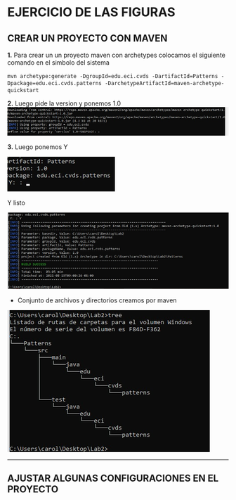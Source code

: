 # EJERCICIO DE LAS FIGURAS

## CREAR UN PROYECTO CON MAVEN

**1.** Para crear un un proyecto maven con archetypes colocamos el siguiente comando en el simbolo del sistema

```
mvn archetype:generate -DgroupId=edu.eci.cvds -DartifactId=Patterns -Dpackage=edu.eci.cvds.patterns -DarchetypeArtifactId=maven-archetype-quickstart
```

**2.** Luego pide la version y ponemos 1.0
![Imagen1](https://github.com/JuanoYolo/Lab-2/blob/main/1.jpeg)

**3.** Luego ponemos Y

![Imagen2](https://github.com/JuanoYolo/Lab-2/blob/main/2.jpeg)

Y listo

![Imagen2](https://github.com/JuanoYolo/Lab-2/blob/main/3.jpeg)

* Conjunto de archivos y directorios creamos por maven

![Imagen3](https://github.com/JuanoYolo/Lab-2/blob/main/4.jpeg)

---

## AJUSTAR ALGUNAS CONFIGURACIONES EN EL PROYECTO


